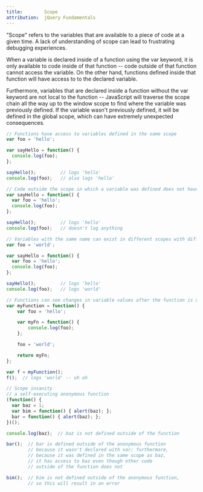 ```yaml
---
title:        Scope
attribution:  jQuery Fundamentals
---
```


"Scope" refers to the variables that are available to a piece of code at a
given time. A lack of understanding of scope can lead to frustrating debugging
experiences.

When a variable is declared inside of a function using the var keyword, it is
only available to code inside of that function -- code outside of that function
cannot access the variable. On the other hand, functions defined inside that
function will have access to to the declared variable.

Furthermore, variables that are declared inside a function without the var
keyword are not local to the function -- JavaScript will traverse the scope
chain all the way up to the window scope to find where the variable was
previously defined. If the variable wasn't previously defined, it will be
defined in the global scope, which can have extremely unexpected consequences.

``` js
// Functions have access to variables defined in the same scope
var foo = 'hello';

var sayHello = function() {
  console.log(foo);
};

sayHello();         // logs 'hello'
console.log(foo);   // also logs 'hello'
```

``` js
// Code outside the scope in which a variable was defined does not have access to the variable
var sayHello = function() {
  var foo = 'hello';
  console.log(foo);
};

sayHello();         // logs 'hello'
console.log(foo);   // doesn't log anything
```

``` js
// Variables with the same name can exist in different scopes with different values
var foo = 'world';

var sayHello = function() {
  var foo = 'hello';
  console.log(foo);
};

sayHello();         // logs 'hello'
console.log(foo);   // logs 'world'
```

``` js
// Functions can see changes in variable values after the function is defined
var myFunction = function() {
    var foo = 'hello';

    var myFn = function() {
        console.log(foo);
    };

    foo = 'world';

    return myFn;
};

var f = myFunction();
f();  // logs 'world' -- uh oh
```

``` js
// Scope insanity
// a self-executing anonymous function
(function() {
  var baz = 1;
  var bim = function() { alert(baz); };
  bar = function() { alert(baz); };
})();

console.log(baz);  // baz is not defined outside of the function

bar();  // bar is defined outside of the anonymous function
        // because it wasn't declared with var; furthermore,
        // because it was defined in the same scope as baz,
        // it has access to baz even though other code
        // outside of the function does not

bim();  // bim is not defined outside of the anonymous function,
        // so this will result in an error
```
